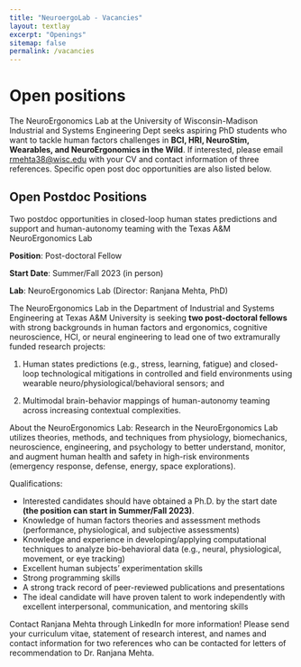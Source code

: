 ```yaml
---
title: "NeuroergoLab - Vacancies"
layout: textlay
excerpt: "Openings"
sitemap: false
permalink: /vacancies
---
```


# Open positions

The NeuroErgonomics Lab at the University of Wisconsin-Madison Industrial and Systems Engineering Dept seeks aspiring PhD students who want to tackle human factors challenges in **BCI, HRI, NeuroStim, Wearables, and NeuroErgonomics in the Wild**. If interested, please email rmehta38@wisc.edu with your CV  and contact information of three references. Specific open post doc opportunities are also listed below.

## Open Postdoc Positions

Two postdoc opportunities in closed-loop human states predictions and support and human-autonomy teaming with the Texas A&M NeuroErgonomics Lab

**Position**: Post-doctoral Fellow

**Start Date**: Summer/Fall 2023 (in person)

**Lab**: NeuroErgonomics Lab (Director: Ranjana Mehta, PhD)

The NeuroErgonomics Lab in the Department of Industrial and Systems Engineering at Texas A&M University is seeking **two post-doctoral fellows** with strong backgrounds in human factors and ergonomics, cognitive neuroscience, HCI, or neural engineering to lead one of two extramurally funded research projects:

1) Human states predictions (e.g., stress, learning, fatigue) and closed-loop technological mitigations in controlled and field environments using wearable neuro/physiological/behavioral sensors; and

2) Multimodal brain-behavior mappings of human-autonomy teaming across increasing contextual complexities. 

About the NeuroErgonomics Lab: Research in the NeuroErgonomics Lab utilizes theories, methods, and techniques from physiology, biomechanics, neuroscience, engineering, and psychology to better understand, monitor, and augment human health and safety in high-risk environments (emergency response, defense, energy, space explorations).

Qualifications:

* Interested candidates should have obtained a Ph.D. by the start date **(the position can start in Summer/Fall 2023)**.
* Knowledge of human factors theories and assessment methods (performance, physiological, and subjective assessments)
* Knowledge and experience in developing/applying computational techniques to analyze bio-behavioral data (e.g., neural, physiological, movement, or eye tracking)
* Excellent human subjects’ experimentation skills
* Strong programming skills
* A strong track record of peer-reviewed publications and presentations
* The ideal candidate will have proven talent to work independently with excellent interpersonal, communication, and mentoring skills

Contact Ranjana Mehta through LinkedIn for more information! Please send your curriculum vitae, statement of research interest, and names and contact information for two references who can be contacted for letters of recommendation to Dr. Ranjana Mehta.

<!-- ### Past open positions

You find the past job openings here:
[Opening 1]({{ site.baseurl }}/downloads/GeneralPostdoc_2019_v01.pdf),
[Opening 2]({{ site.baseurl }}/downloads/PPMS_PhD_2019_v01.pdf), -->

